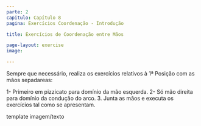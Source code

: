 ```yaml
---
parte: 2
capitulo: Capítulo 8
pagina: Exercícios Coordenação - Introdução

title: Exercícios de Coordenação entre Mãos

page-layout: exercise
image:

---
```


Sempre que necessário, realiza os exercícios relativos à 1ª Posição com as mãos sepadareas:

1- Primeiro em pizzicato para domínio da mão esquerda.
2- Só mão direita para domínio da condução do arco.
3. Junta as mãos e executa os exercícios tal como se apresentam.

template imagem/texto

